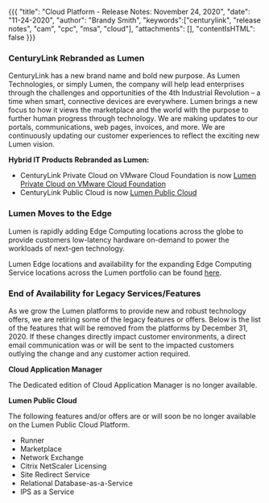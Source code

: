 {{{
"title": "Cloud Platform - Release Notes: November 24, 2020",
"date": "11-24-2020",
"author": "Brandy Smith",
"keywords":["centurylink", "release notes", "cam", "cpc", "msa", "cloud"],
"attachments": [],
"contentIsHTML": false
}}}

### CenturyLink Rebranded as Lumen

CenturyLink has a new brand name and bold new purpose.
As Lumen Technologies, or simply Lumen, the company will help lead enterprises through the challenges and opportunities of the 4th Industrial Revolution – a time when smart, connective devices are everywhere.
Lumen brings a new focus to how it views the marketplace and the world with the purpose to further human progress through technology.
We are making updates to our portals, communications, web pages, invoices, and more.
We are continuously updating our customer experiences to reflect the exciting new Lumen vision.

**Hybrid IT Products Rebranded as Lumen:**

* CenturyLink Private Cloud on VMware Cloud Foundation is now [Lumen Private Cloud on VMware Cloud Foundation](https://www.ctl.io/lumen-private-cloud-on-vmware-cloud-foundation/)
* CenturyLink Public Cloud is now [Lumen Public Cloud](https://www.ctl.io/lumen-public-cloud/)

### Lumen Moves to the Edge

Lumen is rapidly adding Edge Computing locations across the globe to provide customers low-latency hardware on-demand to power the workloads of next-gen technology. 

Lumen Edge locations and availability for the expanding Edge Computing Service locations across the Lumen portfolio can be found [here](/knowledge-base/general/centurylinkcloud/centurylink-cloud-data-center-locations/).

### End of Availability for Legacy Services/Features

As we grow the Lumen platforms to provide new and robust technology offers, we are retiring some of the legacy features or offers. Below is the list of the features that will be removed from the platforms by December 31, 2020.
If these changes directly impact customer environments, a direct email communication was or will be sent to the impacted customers outlying the change and any customer action required.  

**Cloud Application Manager**

The Dedicated edition of Cloud Application Manager is no longer available.

**Lumen Public Cloud**

The following features and/or offers are or will soon be no longer available on the Lumen Public Cloud Platform.

* Runner
* Marketplace
* Network Exchange
* Citrix NetScaler Licensing
* Site Redirect Service
* Relational Database-as-a-Service
* IPS as a Service
